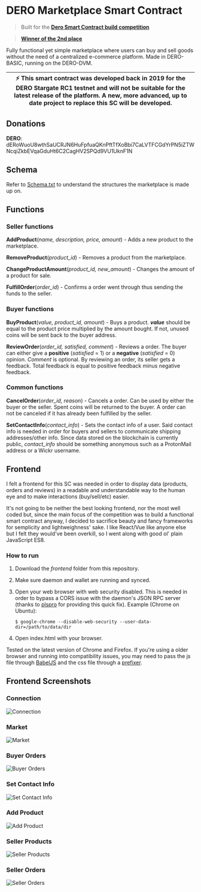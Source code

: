 # DERO Marketplace Smart Contract

>Built for the **[Dero Smart Contract build competition](https://forum.dero.io/t/dero-smart-contract-build-competition/891)**

>**[Winner of the 2nd place](https://medium.com/deroproject/dero-monthly-update-f6ec1436431d)**

Fully functional yet simple marketplace where users can buy and sell goods without the need of a centralized e-commerce platform.
Made in DERO-BASIC, running on the DERO-DVM.

| :zap: This smart contract was developed back in 2019 for the DERO Stargate RC1 testnet and will not be suitable for the latest release of the platform. A new, more advanced, up to date project to replace this SC will be developed. |
|-----------------------------------------|

## Donations
**DERO**: dERoWuoU8wthSaUCRJN6HuFpfuaQKnPftTfXoBbi7CaLVTFCGdYrPN5iZTWNcqiZkbEVqaGduHt6C2CagHV2SPQd9VU1UknF1N

## Schema

Refer to [Schema.txt](./Schema.txt) to understand the structures the marketplace is made up on.

## Functions

### Seller functions

**AddProduct**(_name, description, price, amount_) - Adds a new product to the marketplace.

**RemoveProduct**(_product_id_) - Removes a product from the marketplace.

**ChangeProductAmount**(_product_id, new_amount_) - Changes the amount of a product for sale.

**FulfillOrder**(_order_id_) - Confirms a order went through thus sending the funds to the seller.

### Buyer functions

**BuyProduct**(_value, product_id, amount_) - Buys a product. **_value_** should be equal to the product price multiplied by the amount bought. If not, unused coins will be sent back to the buyer address.

**ReviewOrder**(_order_id, satisfied, comment_) - Reviews a order. The buyer can either give a **positive** (_satisfied_ = 1) or a **negative** (_satisfied_ = 0) opinion. _Comment_ is optional. By reviewing an order, its seller gets a feedback. Total feedback is equal to positive feedback minus negative feedback.

### Common functions

**CancelOrder**(_order_id, reason_) - Cancels a order. Can be used by either the buyer or the seller. Spent coins will be returned to the buyer. A order can not be canceled if it has already been fulfilled by the seller.

**SetContactInfo**(_contact_info_) - Sets the contact info of a user. Said contact info is needed in order for buyers and sellers to communicate shipping addresses/other info. Since data stored on the blockchain is currently public, _contact_info_ should be something anonymous such as a ProtonMail address or a Wickr username.

## Frontend

I felt a frontend for this SC was needed in order to display data (products, orders and reviews) in a readable and understandable way to the human eye and to make interactions (buy/sell/etc) easier.

It's not going to be neither the best looking frontend, nor the most well coded but, since the main focus of the competition was to build a functional smart contract anyway, I decided to sacrifice beauty and fancy frameworks for semplicity and lightweighness' sake. I like React/Vue like anyone else but I felt they would've been overkill, so I went along with good ol' plain JavaScript ES8.

### How to run

1. Download the _frontend_ folder from this repository.
2. Make sure daemon and wallet are running and synced.
3. Open your web browser with web security disabled. This is needed in order to bypass a CORS issue with the daemon's JSON RPC server (thanks to [plspro](https://github.com/plrspro) for providing this quick fix). Example (Chrome on Ubuntu):
   
   ```$ google-chrome --disable-web-security --user-data-dir=/path/to/data/dir```   
4. Open index.html with your browser.

Tested on the latest version of Chrome and Firefox. If you're using a older browser and running into compatibility issues, you may need to pass the js file through [BabelJS](https://babeljs.io/repl) and the css file through a [prefixer](https://autoprefixer.github.io/).

## Frontend Screenshots

### Connection
![Connection](./frontend_screenshots/Connection.png)

### Market
![Market](./frontend_screenshots/Market.png)

### Buyer Orders
![Buyer Orders](./frontend_screenshots/BuyerOrders.png)

### Set Contact Info
![Set Contact Info](./frontend_screenshots/SetContactInfo.png)

### Add Product
![Add Product](./frontend_screenshots/AddProduct.png)

### Seller Products
![Seller Products](./frontend_screenshots/SellerProducts.png)

### Seller Orders
![Seller Orders](./frontend_screenshots/SellerOrders.png)
